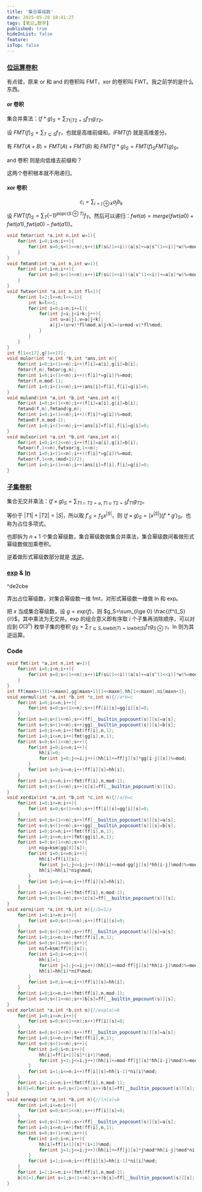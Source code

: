 ```yaml
---
title: '集合幂级数'
date: 2025-05-20 18:41:27
tags: [笔记,数学]
published: true
hideInList: false
feature: 
isTop: false
---
```

### [位运算卷积](https://www.luogu.com.cn/problem/P4717)

有点错，原来 or 和 and 的卷积叫 FMT，xor 的卷积叫 FWT。我之前学的是什么东西。

#### or 卷积

集合并乘法：$(f*g)_S=\sum_{T1|T2=S} f_{T1}g_{T2}$。

设 $FMT(f)_S=\sum_{T\subseteq S} f_T$，也就是高维前缀和。$IFMT(f)$ 就是高维差分。

有 $FMT(A+B)=FMT(A)+FMT(B)$ 和 $FMT(f*g)_S=FMT(f)_SFMT(g)_S$。

and 卷积 则是向低维去前缀和？

这两个卷积根本就不用递归。

#### xor 卷积

$$c_i=\sum_{i=j\oplus k}a_jb_k$$

设 $FWT(f)_S=\sum_{T}(-1)^{popc(S\oplus T)} f_T$。然后可以递归：$fwt(a)=merge(fwt(a0)+fwt(a1),fwt(a0)-fwt(a1))$。

```cpp
void fmtor(int *a,int n,int w=1){
	for(int i=0;i<n;i++){
		for(int s=0;s<(1<<n);s++)if(s&(1<<i))(a[s]+=a[s^(1<<i)]*w)%=mod;
	}
}
void fmtand(int *a,int n,int w=1){
	for(int i=0;i<n;i++){
		for(int s=0;s<(1<<n);s++)if(s&(1<<i))(a[s^(1<<i)]+=a[s]*w)%=mod;
	}
}
void fwtxor(int *a,int n,int fl=1){
	for(int l=2;l<=n;l<<=1){
		int k=l>>1;
		for(int i=0;i<n;i+=l){
			for(int j=i;j<i+k;j++){
				int u=a[j],v=a[j+k];
				a[j]=(u+v)*fl%mod,a[j+k]=(u+mod-v)*fl%mod;
			}
		}
	}
}
int f[1<<17],g[1<<17];
void mulor(int *a,int *b,int *ans,int n){
	for(int i=0;i<(1<<n);i++)f[i]=a[i],g[i]=b[i];
	fmtor(f,n),fmtor(g,n);
	for(int i=0;i<(1<<n);i++)(f[i]*=g[i])%=mod;
	fmtor(f,n,mod-1);
	for(int i=0;i<(1<<n);i++)ans[i]=f[i],f[i]=g[i]=0;
}
void muland(int *a,int *b,int *ans,int n){
	for(int i=0;i<(1<<n);i++)f[i]=a[i],g[i]=b[i];
	fmtand(f,n),fmtand(g,n);
	for(int i=0;i<(1<<n);i++)(f[i]*=g[i])%=mod;
	fmtand(f,n,mod-1);
	for(int i=0;i<(1<<n);i++)ans[i]=f[i],f[i]=g[i]=0;
}
void mulxor(int *a,int *b,int *ans,int n){
	for(int i=0;i<(1<<n);i++)f[i]=a[i],g[i]=b[i];
	fwtxor(f,1<<n),fwtxor(g,1<<n);
	for(int i=0;i<(1<<n);i++)(f[i]*=g[i])%=mod;
	fwtxor(f,1<<n,(mod+1)/2);
	for(int i=0;i<(1<<n);i++)ans[i]=f[i],f[i]=g[i]=0;
}
```

### [子集卷积](https://www.luogu.com.cn/problem/P6097)

集合无交并乘法：$(f\times g)_S=\sum_{T1\cap T2=\varnothing,T1\cup T2=S} f_{T1}g_{T2}$。

等价于 $|T1|+|T2|=|S|$，所以取 $f'_S=f_Sx^{|S|}$，则 $(f\times g)_S=[x^{|S|}](f'*g')_S$。也称为占位多项式。

也即拆为 $n+1$ 个集合幂级数，集合幂级数做集合并乘法，集合幂级数间看做形式幂级数做加乘卷积。

逆着做形式幂级数部分就是 [求逆](https://www.luogu.com.cn/problem/P12232)。

### [exp](https://www.luogu.com.cn/problem/P12230) & [ln](https://www.luogu.com.cn/problem/P12231)

^de2cbe

弄出占位幂级数，对集合幂级数一维 fmt，对形式幂级数一维做 ln 和 exp。



把 $x$ 当成集合幂级数，设 $g=exp(f)$，则 $g_S=\sum_{i\ge 0} \frac{(f^i)_S}{i!}$，其中乘法为无交并。exp 的组合意义即有序取 $i$ 个子集再消除顺序，可以对应到 $O(3^n)$ 枚举子集的卷积 $g_S=\sum_{T\subseteq S,lowbit(T)=lowbit(S)} f_Tg_{S\oplus T}$。ln 则为其逆运算。

### Code

```cpp
void fmt(int *a,int n,int w=1){
	for(int i=0;i<n;i++){
		for(int s=0;s<(1<<n);s++)if(s&(1<<i))(a[s]+=a[s^(1<<i)]*w)%=mod;
	}
}
int ff[maxn+1][1<<maxn],gg[maxn+1][1<<maxn],hh[1<<maxn],ni[maxn+1];
void xormul(int *a,int *b,int *c,int n){//a*b=c
	for(int i=0;i<=n;i++){
		for(int s=0;s<(1<<n);s++)ff[i][s]=gg[i][s]=0;
	}
	for(int s=0;s<(1<<n);s++)ff[__builtin_popcount(s)][s]=a[s];
	for(int s=0;s<(1<<n);s++)gg[__builtin_popcount(s)][s]=b[s];
	for(int i=0;i<=n;i++)fmt(ff[i],n,1);
	for(int i=0;i<=n;i++)fmt(gg[i],n,1);
	for(int s=0;s<(1<<n);s++){
		for(int i=0;i<=n;i++){
			hh[i]=0;
			for(int j=0;j<=i;j++)(hh[i]+=ff[j][s]*gg[i-j][s])%=mod;
		}
		for(int i=0;i<=n;i++)ff[i][s]=hh[i];
	}
	for(int i=0;i<=n;i++)fmt(ff[i],n,mod-1);
	for(int s=0;s<(1<<n);s++)c[s]=ff[__builtin_popcount(s)][s];
}
void xordiv(int *a,int *b,int *c,int n){//a/b=c
	for(int i=0;i<=n;i++){
		for(int s=0;s<(1<<n);s++)ff[i][s]=gg[i][s]=0;
	}
	for(int s=0;s<(1<<n);s++)ff[__builtin_popcount(s)][s]=a[s];
	for(int s=0;s<(1<<n);s++)gg[__builtin_popcount(s)][s]=b[s];
	for(int i=0;i<=n;i++)fmt(ff[i],n,1);
	for(int i=0;i<=n;i++)fmt(gg[i],n,1);
	for(int s=0;s<(1<<n);s++){
		int nig=ksm(gg[0][s]);
		for(int i=0;i<=n;i++){
			hh[i]=ff[i][s];
			for(int j=1;j<=i;j++)(hh[i]+=mod-gg[j][s]*hh[i-j]%mod)%=mod;
			hh[i]=hh[i]*nig%mod;
		}
		for(int i=0;i<=n;i++)ff[i][s]=hh[i];
	}
	for(int i=0;i<=n;i++)fmt(ff[i],n,mod-1);
	for(int s=0;s<(1<<n);s++)c[s]=ff[__builtin_popcount(s)][s];
}
void xorni(int *a,int *b,int n){//b=1/a
	for(int i=0;i<=n;i++){
		for(int s=0;s<(1<<n);s++)ff[i][s]=0;
	}
	for(int s=0;s<(1<<n);s++)ff[__builtin_popcount(s)][s]=a[s];
	for(int i=0;i<=n;i++)fmt(ff[i],n,1);
	for(int s=0;s<(1<<n);s++){
		int nif=ksm(ff[0][s]);
		for(int i=0;i<=n;i++){
			hh[i]=1;
			for(int j=1;j<=i;j++)(hh[i]+=mod-ff[j][s]*hh[i-j]%mod)%=mod;
			hh[i]=hh[i]*nif%mod;
		}
		for(int i=0;i<=n;i++)ff[i][s]=hh[i];
	}
	for(int i=0;i<=n;i++)fmt(ff[i],n,mod-1);
	for(int s=0;s<(1<<n);s++)b[s]=ff[__builtin_popcount(s)][s];
}
void xorln(int *a,int *b,int n){//exp(a)=b
	for(int i=0;i<=n;i++){
		for(int s=0;s<(1<<n);s++)ff[i][s]=0;
	}
	for(int s=0;s<(1<<n);s++)ff[__builtin_popcount(s)][s]=a[s];
	for(int i=0;i<=n;i++)fmt(ff[i],n,1);
	for(int s=0;s<(1<<n);s++){
		for(int i=0;i<n;i++){
			hh[i]=ff[i+1][s]*(i+1)%mod;
			for(int j=1;j<=i;j++)(hh[i]+=mod-ff[j][s]*hh[i-j]%mod)%=mod;
		}
		for(int i=1;i<=n;i++)ff[i][s]=hh[i-1]*ni[i]%mod;
	}
	for(int i=1;i<=n;i++)fmt(ff[i],n,mod-1);
	b[0]=0;for(int s=0;s<(1<<n);s++)b[s]=ff[__builtin_popcount(s)][s];
}
void xorexp(int *a,int *b,int n){//ln(a)=b
	for(int i=0;i<=n;i++){
		for(int s=0;s<(1<<n);s++)ff[i][s]=0;
	}
	for(int s=0;s<(1<<n);s++)ff[__builtin_popcount(s)][s]=a[s];
	for(int i=0;i<=n;i++)fmt(ff[i],n,1);
	for(int s=0;s<(1<<n);s++){
		for(int i=0;i<n;i++){
			hh[i]=ff[i+1][s]*(i+1)%mod;
			for(int j=1;j<=i;j++)(hh[i]+=ff[j][s]*j%mod*hh[i-j]%mod*ni[i-j+1])%=mod;
		}
		for(int i=1;i<=n;i++)ff[i][s]=hh[i-1]*ni[i]%mod;
	}
	for(int i=1;i<=n;i++)fmt(ff[i],n,mod-1);
	b[0]=1;for(int s=1;s<(1<<n);s++)b[s]=ff[__builtin_popcount(s)][s];
}
```
